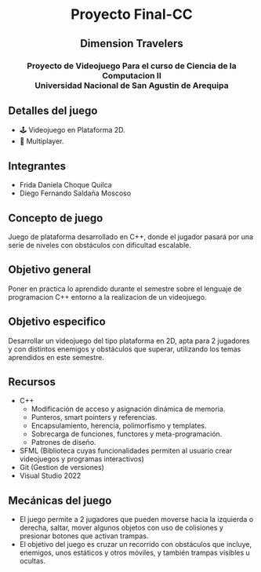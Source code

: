 # <h1 align="center">Proyecto Final-CC</h1>
<h2 align="center"> Dimension Travelers</h2>
<h3 align="center">Proyecto de Videojuego
Para el curso de Ciencia de la Computacion II
</br> Universidad Nacional de San Agustin de Arequipa </h3>

## Detalles del juego
- 🕹 Videojuego en Plataforma 2D.
- 👥 Multiplayer.

## Integrantes
 - Frida Daniela Choque Quilca
 - Diego Fernando Saldaña Moscoso

## Concepto de juego
Juego de plataforma desarrollado en C++, donde el jugador pasará por una serie de niveles con obstáculos con dificultad escalable.

## Objetivo general
Poner en practica lo aprendido durante el semestre sobre el lenguaje de programacion C++ entorno a la realizacion de un videojuego.

## Objetivo especifico
Desarrollar un videojuego del tipo plataforma en 2D, apta para 2 jugadores y con distintos enemigos y obstáculos que superar, utilizando los temas aprendidos en este semestre.

## Recursos
- C++ 
  - Modificación de acceso y asignación dinámica de memoria.
  - Punteros, smart pointers y referencias.
  - Encapsulamiento, herencia, polimorfismo y templates.
  - Sobrecarga de funciones, functores y meta-programación.
  - Patrones de diseño.   
- SFML (Biblioteca cuyas funcionalidades permiten al usuario crear videojuegos y programas interactivos)
- Git (Gestion de versiones)
- Visual Studio 2022

## Mecánicas del juego
- El juego permite a 2 jugadores que pueden moverse hacia la izquierda o derecha, saltar, mover algunos objetos con uso de colisiones y presionar botones que activan trampas.
- El objetivo del juego es cruzar un recorrido con obstáculos que incluye, enemigos, unos estáticos y otros móviles, y también trampas visibles u ocultas.









 
